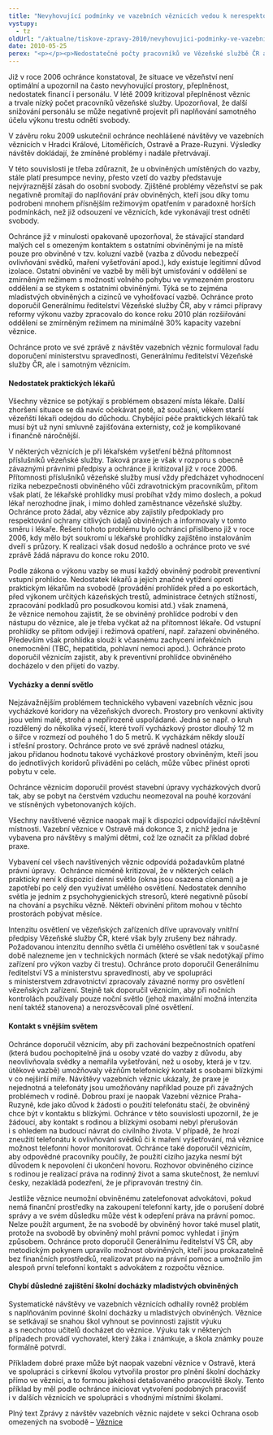 ```yaml
---
title: "Nevyhovující podmínky ve vazebních věznicích vedou k nerespektování práv obviněných"
vystupy:
  - tz
oldUrl: "/aktualne/tiskove-zpravy-2010/nevyhovujici-podminky-ve-vazebnich-veznicich-vedou-k-nerespektovani-prav-obvinenych"
date: 2010-05-25
perex: "<p></p><p>Nedostatečné počty pracovníků ve Vězeňské službě ČR a rovněž nedostatečná kapacita věznic mají za následek nekvalitní naplňování práv obviněných, ale mají rovněž potenciál ohrozit i bezpečnost. Systematické návštěvy ve vazebních věznicích ukázaly, že v posledních čtyřech letech k žádnému posunu zatím nedošlo.</p>"
---
```


<!-- imported from the old website -->

<p></p><p>Již v roce 2006 ochránce konstatoval, že situace ve vězeňství není optimální a upozornil na často nevyhovující prostory, přeplněnost, nedostatek financí i personálu. V létě 2009 kritizoval přeplněnost věznic a trvale nízký počet pracovníků vězeňské služby. Upozorňoval, že další snižování personálu se může negativně projevit při naplňování samotného účelu výkonu trestu odnětí svobody.  </p><p>V závěru roku 2009 uskutečnil ochránce neohlášené návštěvy ve vazebních věznicích v Hradci Králové, Litoměřicích, Ostravě a Praze-Ruzyni. Výsledky návštěv dokládají, že zmíněné problémy i nadále přetrvávají. </p><p>V této souvislosti je třeba zdůraznit, že u obviněných umístěných do vazby, stále platí presumpce neviny, přesto vzetí do vazby představuje nejvýraznější zásah do osobní svobody. Zjištěné problémy vězeňství se pak negativně promítají do naplňování práv obviněných, kteří jsou díky tomu podrobeni mnohem přísnějším režimovým opatřením v paradoxně horších podmínkách, než již odsouzení ve věznicích, kde vykonávají trest odnětí svobody.</p><p>Ochránce již v minulosti opakovaně upozorňoval, že stávající standard malých cel s omezeným kontaktem s ostatními obviněnými je na místě pouze pro obviněné v tzv. koluzní vazbě (vazba z důvodu nebezpečí ovlivňování svědků, maření vyšetřování apod.), kdy existuje legitimní důvod izolace. Ostatní obvinění ve vazbě by měli být umisťování v oddělení se zmírněným režimem s možností volného pohybu ve vymezeném prostoru oddělení a se stykem s ostatními obviněnými. Týká se to zejména mladistvých obviněných a cizinců ve vyhošťovací vazbě. Ochránce proto doporučil Generálnímu ředitelství Vězeňské služby ČR, aby v rámci přípravy reformy výkonu vazby zpracovalo do konce roku 2010 plán rozšiřování oddělení se zmírněným režimem na minimálně 30% kapacity vazební věznice.</p><p>Ochránce proto ve své zprávě z návštěv vazebních věznic formuloval řadu doporučení ministerstvu spravedlnosti, Generálnímu ředitelství Vězeňské služby ČR, ale i samotným věznicím. </p><h4>Nedostatek praktických lékařů</h4><p>Všechny věznice se potýkají s problémem obsazení místa lékaře. Další zhoršení situace se dá navíc očekávat poté, až současní, věkem starší vězeňští lékaři odejdou do důchodu. Chybějící péče praktických lékařů tak musí být už nyní smluvně zajišťována externisty, což je komplikované i finančně náročnější. </p><p>V některých věznicích je při lékařském vyšetření běžná přítomnost příslušníků vězeňské služby. Taková praxe je však v rozporu s obecně závaznými právními předpisy a ochránce ji kritizoval již v roce 2006. Přítomnosti příslušníků vězeňské služby musí vždy předcházet vyhodnocení rizika nebezpečnosti obviněného vůči zdravotnickým pracovníkům, přitom však platí, že lékařské prohlídky musí probíhat vždy mimo doslech, a pokud lékař nerozhodne jinak, i mimo dohled zaměstnance vězeňské služby. Ochránce proto žádal, aby věznice aby zajistily předpoklady pro respektování ochrany citlivých údajů obviněných a informovaly v tomto směru i lékaře. Řešení tohoto problému bylo ochránci přislíbeno již v roce 2006, kdy mělo být soukromí u lékařské prohlídky zajištěno instalováním dveří s průzory. K realizaci však dosud nedošlo a ochránce proto ve své zprávě žádá nápravu do konce roku 2010. </p><p>Podle zákona o výkonu vazby se musí každý obviněný podrobit preventivní vstupní prohlídce. Nedostatek lékařů a jejich značné vytížení oproti praktickým lékařům na svobodě (provádění prohlídek před a po eskortách, před výkonem určitých kázeňských trestů, administrace četných stížností, zpracování podkladů pro posudkovou komisi atd.) však znamená, že věznice nemohou zajistit, že se obviněný prohlídce podrobí v den nástupu do věznice, ale je třeba vyčkat až na přítomnost lékaře. Od vstupní prohlídky se přitom odvíjejí i režimová opatření, např. zařazení obviněného. Především však prohlídka slouží k včasnému zachycení infekčních onemocnění (TBC, hepatitida, pohlavní nemoci apod.). Ochránce proto doporučil věznicím zajistit, aby k preventivní prohlídce obviněného docházelo v den přijetí do vazby.</p><h4>Vycházky a denní světlo</h4><p>Nejzávažnějším problémem technického vybavení vazebních věznic jsou vycházkové koridory na vězeňských dvorech. Prostory pro venkovní aktivity jsou velmi malé, strohé a nepřirozeně uspořádané. Jedná se např. o kruh rozdělený do několika výsečí, které tvoří vycházkový prostor dlouhý 12 m o šířce v rozmezí od pouhého 1 do 5 metrů. K vycházkám někdy slouží i střešní prostory. Ochránce proto ve své zprávě nadnesl otázku, jakou přidanou hodnotu takové vycházkové prostory obviněným, kteří jsou do jednotlivých koridorů přiváděni po celách, může vůbec přinést oproti pobytu v cele. </p><p>Ochránce věznicím doporučil provést stavební úpravy vycházkových dvorů tak, aby se pobyt na čerstvém vzduchu neomezoval na pouhé korzování ve stísněných vybetonovaných kójích.</p><p>Všechny navštívené věznice naopak mají k dispozici odpovídající návštěvní místnosti. Vazební věznice v Ostravě má dokonce 3, z nichž jedna je vybavena pro návštěvy s malými dětmi, což lze označit za příklad dobré praxe.</p><p>Vybavení cel všech navštívených věznic odpovídá požadavkům platné právní úpravy.  Ochránce nicméně kritizoval, že v některých celách prakticky není k dispozici denní světlo (okna jsou osazena clonami) a je zapotřebí po celý den využívat umělého osvětlení. Nedostatek denního světla je jedním z psychohygienických stresorů, které negativně působí na chování a psychiku vězně. Někteří obvinění přitom mohou v těchto prostorách pobývat měsíce.</p><p>Intenzitu osvětlení ve vězeňských zařízeních dříve upravovaly vnitřní předpisy Vězeňské služby ČR, které však byly zrušeny bez náhrady. Požadovanou intenzitu denního světla či umělého osvětlení tak v současné době nalezneme jen v technických normách (které se však nedotýkají přímo zařízení pro výkon vazby či trestu). Ochránce proto doporučil Generálnímu ředitelství VS a ministerstvu spravedlnosti, aby ve spolupráci s ministerstvem zdravotnictví zpracovaly závazné normy pro osvětlení vězeňských zařízení. Stejně tak doporučil věznicím, aby při nočních kontrolách používaly pouze noční světlo (jehož maximální možná intenzita není taktéž stanovena) a nerozsvěcovali plné osvětlení.</p><h4>Kontakt s vnějším světem</h4><p>Ochránce doporučil věznicím, aby při zachování bezpečnostních opatření (která budou pochopitelně jiná u osoby vzaté do vazby z důvodu, aby neovlivňovala svědky a nemařila vyšetřování, než u osoby, která je v tzv. útěkové vazbě) umožňovaly vězňům telefonický kontakt s osobami blízkými v co nejširší míře. Návštěvy vazebních věznic ukázaly, že praxe je nejednotná a telefonáty jsou umožňovány například pouze při závažných problémech v rodině. Dobrou praxí je naopak Vazební věznice Praha-Ruzyně, kde jako důvod k žádosti o použití telefonátu stačí, že obviněný chce být v kontaktu s blízkými. Ochránce v této souvislosti upozornil, že je žádoucí, aby kontakt s rodinou a blízkými osobami nebyl přerušován i s ohledem na budoucí návrat do civilního života. V případě, že hrozí zneužití telefonátu k ovlivňování svědků či k maření vyšetřování, má věznice možnost telefonní hovor monitorovat. Ochránce také doporučil věznicím, aby odpovědné pracovníky poučily, že použití cizího jazyka nesmí být důvodem k nepovolení či ukončení hovoru. Rozhovor obviněného cizince s rodinou je realizací práva na rodinný život a sama skutečnost, že nemluví česky, nezakládá podezření, že je připravován trestný čin.</p><p>Jestliže věznice neumožní obviněnému zatelefonovat advokátovi, pokud nemá finanční prostředky na zakoupení telefonní karty, jde o porušení dobré správy a ve svém důsledku může vést k odepření práva na právní pomoc. Nelze použít argument, že na svobodě by obviněný hovor také musel platit, protože na svobodě by obviněný mohl právní pomoc vyhledat i jiným způsobem. Ochránce proto doporučil Generálnímu ředitelství VS ČR, aby metodickým pokynem upravilo možnost obviněných, kteří jsou prokazatelně bez finančních prostředků, realizovat právo na právní pomoc a umožnilo jim alespoň první telefonní kontakt s advokátem z rozpočtu věznice.</p><h4>Chybí důsledné zajištění školní docházky mladistvých obviněných</h4><p>Systematické návštěvy ve vazebních věznicích odhalily rovněž problém s naplňováním povinné školní docházky u mladistvých obviněných. Věznice se setkávají se snahou škol vyhnout se povinnosti zajistit výuku a s neochotou učitelů docházet do věznice. Výuku tak v některých případech provádí vychovatel, který žáka i známkuje, a škola známky pouze formálně potvrdí. </p><p>Příkladem dobré praxe může být naopak vazební věznice v Ostravě, která ve spolupráci s církevní školou vytvořila prostor pro plnění školní docházky přímo ve věznici, a to formou jakéhosi detašovaného pracoviště školy. Tento příklad by měl podle ochránce iniciovat vytvoření podobných pracovišť i v dalších věznicích ve spolupráci s vhodnými místními školami.</p><p>Plný text Zprávy z návštěv vazebních věznic najdete v sekci Ochrana osob omezených na svobodě – <a href="https://www.ochrance.cz/ochrana-osob-omezenych-na-svobode/zarizeni/veznice/">Věznice</a></p>

